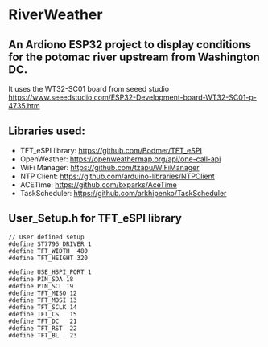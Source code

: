 # RiverWeather
 
## An Ardiono ESP32 project to display conditions for the potomac river upstream from Washington DC.

It uses the WT32-SC01 board from seeed studio https://www.seeedstudio.com/ESP32-Development-board-WT32-SC01-p-4735.htm

## Libraries used:
 * TFT_eSPI library:  https://github.com/Bodmer/TFT_eSPI
 * OpenWeather:       https://openweathermap.org/api/one-call-api
 * WiFi Manager:      https://github.com/tzapu/WiFiManager
 * NTP Client:        https://github.com/arduino-libraries/NTPClient
 * ACETime:           https://github.com/bxparks/AceTime
 * TaskScheduler:     https://github.com/arkhipenko/TaskScheduler

## User_Setup.h for TFT_eSPI library

```
// User defined setup
#define ST7796_DRIVER 1
#define TFT_WIDTH  480
#define TFT_HEIGHT 320

#define USE_HSPI_PORT 1
#define PIN_SDA 18
#define PIN_SCL 19
#define TFT_MISO 12
#define TFT_MOSI 13
#define TFT_SCLK 14
#define TFT_CS   15
#define TFT_DC   21
#define TFT_RST  22
#define TFT_BL   23
```
